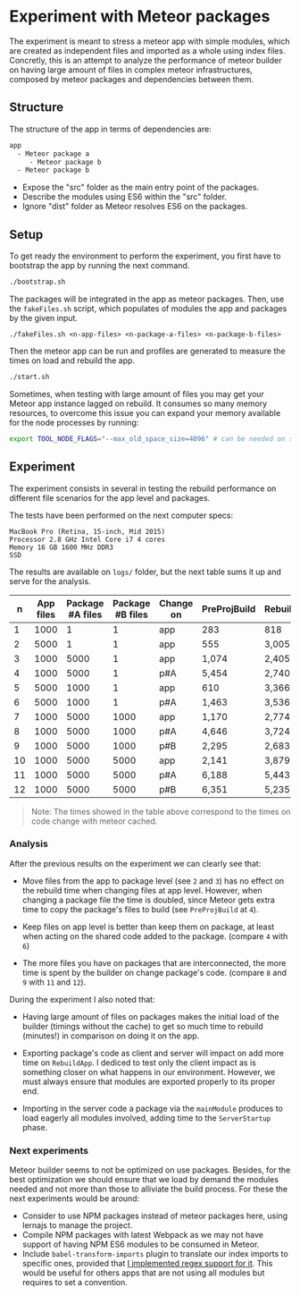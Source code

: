 # Experiment with Meteor packages

The experiment is meant to stress a meteor app with simple modules, which are created as independent files and imported as a whole using index files. Concretly, this is an attempt to analyze the performance of meteor builder on having large amount of files in complex meteor infrastructures, composed by meteor packages and dependencies between them.

## Structure

The structure of the app in terms of dependencies are:

``` bash
app
  - Meteor package a
     - Meteor package b
  - Meteor package b
```

- Expose the "src" folder as the main entry point of the packages.
- Describe the modules using ES6 within the "src" folder.
- Ignore "dist" folder as Meteor resolves ES6 on the packages.

## Setup

To get ready the environment to perform the experiment, you first have to bootstrap the app by running the next command.

``` bash
./bootstrap.sh
```

 The packages will be integrated in the app as meteor packages. Then, use the `fakeFiles.sh` script, which populates of modules the app and packages by the given input.

``` shell
./fakeFiles.sh <n-app-files> <n-package-a-files> <n-package-b-files>
```

Then the meteor app can be run and profiles are generated to measure the times on load and rebuild the app.

``` bash
./start.sh
```

Sometimes, when testing with large amount of files you may get your Meteor app instance lagged on rebuild. It consumes so many memory resources, to overcome this issue you can expand your memory available for the node processes by running:

``` bash
export TOOL_NODE_FLAGS="--max_old_space_size=4096" # can be needed on secenarios with many files
```

## Experiment

The experiment consists in several in testing the rebuild performance on different file scenarios for the app level and packages.

The tests have been performed on the next computer specs:

``` shell
MacBook Pro (Retina, 15-inch, Mid 2015)
Processor 2.8 GHz Intel Core i7 4 cores
Memory 16 GB 1600 MHz DDR3
SSD
```

The results are available on `logs/` folder, but the next table sums it up and serve for the analysis.

| n  | App files | Package #A files | Package #B files | Change on | PreProjBuild | RebuildApp | ServerStartup | Total |
|----|-----------|------------------|------------------|-----------|--------------|------------|---------------|-------|
| 1  |    1000   |         1        |         1        |    app    |      283     |     818    |      620      |  1721 |
| 2  |    5000   |         1        |         1        |    app    |      555     |    3,005   |      598      |  4158 |
| 3  |    1000   |       5000       |         1        |    app    |     1,074    |    2,405   |      613      |  4092 |
| 4  |    1000   |       5000       |         1        |    p#A    |     5,454    |    2,740   |      614      |  8808 |
| 5  |    5000   |       1000       |         1        |    app    |      610     |    3,366   |      588      |  4564 |
| 6  |    5000   |       1000       |         1        |    p#A    |     1,463    |    3,536   |      590      |  5589 |
| 7  |    1000   |       5000       |       1000       |    app    |     1,170    |    2,774   |      586      |  4530 |
| 8  |    1000   |       5000       |       1000       |    p#A    |     4,646    |    3,724   |      617      |  8987 |
| 9  |    1000   |       5000       |       1000       |    p#B    |     2,295    |    2,683   |      580      |  5558 |
| 10 |    1000   |       5000       |       5000       |    app    |     2,141    |    3,879   |      591      |  6611 |
| 11 |    1000   |       5000       |       5000       |    p#A    |     6,188    |    5,443   |      633      | 12264 |
| 12 |    1000   |       5000       |       5000       |    p#B    |     6,351    |    5,235   |      620      | 12206 |

> Note: The times showed in the table above correspond to the times on code change with meteor cached.

### Analysis

After the previous results on the experiment we can clearly see that:

- Move files from the app to package level (see `2` and `3`) has no effect on the rebuild time when changing files at app level. However, when changing a package file the time is doubled, since Meteor gets extra time to copy the package's files to build (see `PreProjBuild` at `4`).

- Keep files on app level is better than keep them on package, at least when acting on the shared code added to the package. (compare `4` with `6`)

- The more files you have on packages that are interconnected, the more time is spent by the builder on change package's code. (compare `8` and `9` with `11` and `12`).

During the experiment I also noted that:

- Having large amount of files on packages makes the initial load of the builder (timings without the cache) to get so much time to rebuild (minutes!) in comparison on doing it on the app.

- Exporting package's code as client and server will impact on add more time on `RebuildApp`. I dediced to test only the client impact as is something closer on what happens in our environment. However, we must always ensure that modules are exported properly to its proper end.

- Importing in the server code a package via the `mainModule` produces to load eagerly all modules involved, adding time to the `ServerStartup` phase.

### Next experiments

Meteor builder seems to not be optimized on use packages. Besides, for the best optimization we should ensure that we load by demand the modules needed and not more than those to alliviate the build process. For these the next experiments would be around:

- Consider to use NPM packages instead of meteor packages here, using lernajs to manage the project.
- Compile NPM packages with latest Webpack as we may not have support of having NPM ES6 modules to be consumed in Meteor.
- Include `babel-transform-imports` plugin to translate our index imports to specific ones, provided that [I implemented regex support for it](https://bitbucket.org/amctheatres/babel-transform-imports/pull-requests/8/support-regular-expressions/diff). This would be useful for others apps that are not using all modules but requires to set a convention.
